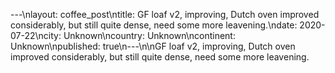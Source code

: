 ---\nlayout: coffee_post\ntitle: GF loaf v2, improving, Dutch oven improved considerably, but still quite dense, need some more leavening.\ndate: 2020-07-22\ncity: Unknown\ncountry: Unknown\ncontinent: Unknown\npublished: true\n---\n\nGF loaf v2, improving, Dutch oven improved considerably, but still quite dense, need some more leavening.
